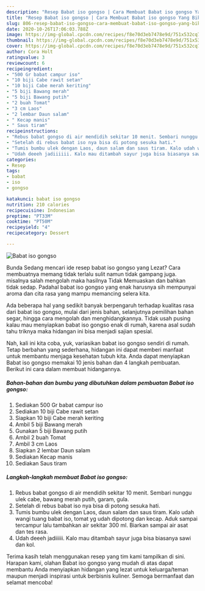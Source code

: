 ```yaml
---
description: "Resep Babat iso gongso | Cara Membuat Babat iso gongso Yang Bikin Ngiler"
title: "Resep Babat iso gongso | Cara Membuat Babat iso gongso Yang Bikin Ngiler"
slug: 806-resep-babat-iso-gongso-cara-membuat-babat-iso-gongso-yang-bikin-ngiler
date: 2020-10-26T17:06:03.788Z
image: https://img-global.cpcdn.com/recipes/f8e70d3eb7478e9d/751x532cq70/babat-iso-gongso-foto-resep-utama.jpg
thumbnail: https://img-global.cpcdn.com/recipes/f8e70d3eb7478e9d/751x532cq70/babat-iso-gongso-foto-resep-utama.jpg
cover: https://img-global.cpcdn.com/recipes/f8e70d3eb7478e9d/751x532cq70/babat-iso-gongso-foto-resep-utama.jpg
author: Cora Holt
ratingvalue: 3
reviewcount: 6
recipeingredient:
- "500 Gr babat campur iso"
- "10 biji Cabe rawit setan"
- "10 biji Cabe merah keriting"
- "5 biji Bawang merah"
- "5 biji Bawang putih"
- "2 buah Tomat"
- "3 cm Laos"
- "2 lembar Daun salam"
- " Kecap manis"
- " Saus tiram"
recipeinstructions:
- "Rebus babat gongso di air mendidih sekitar 10 menit. Sembari nunggu ulek cabe, bawang merah putih, garam, gula."
- "Setelah di rebus babat iso nya bisa di potong sesuka hati."
- "Tumis bumbu ulek dengan Laos, daun salam dan saus tiram. Kalo udah wangi tuang babat iso, tomat yg udah dipotong dan kecap. Aduk sampai tercampur lalu tambahkan air sekitar 300 ml. Biarkan sampai air asat dan tes rasa."
- "Udah deeeh jadiiiiii. Kalo mau ditambah sayur juga bisa biasanya sawi dan kol."
categories:
- Resep
tags:
- babat
- iso
- gongso

katakunci: babat iso gongso 
nutrition: 210 calories
recipecuisine: Indonesian
preptime: "PT33M"
cooktime: "PT50M"
recipeyield: "4"
recipecategory: Dessert

---
```



![Babat iso gongso](https://img-global.cpcdn.com/recipes/f8e70d3eb7478e9d/751x532cq70/babat-iso-gongso-foto-resep-utama.jpg)

Bunda Sedang mencari ide resep babat iso gongso yang Lezat? Cara membuatnya memang tidak terlalu sulit namun tidak gampang juga. misalnya salah mengolah maka hasilnya Tidak Memuaskan dan bahkan tidak sedap. Padahal babat iso gongso yang enak harusnya sih mempunyai aroma dan cita rasa yang mampu memancing selera kita.

Ada beberapa hal yang sedikit banyak berpengaruh terhadap kualitas rasa dari babat iso gongso, mulai dari jenis bahan, selanjutnya pemilihan bahan segar, hingga cara mengolah dan menghidangkannya. Tidak usah pusing kalau mau menyiapkan babat iso gongso enak di rumah, karena asal sudah tahu triknya maka hidangan ini bisa menjadi sajian spesial.




Nah, kali ini kita coba, yuk, variasikan babat iso gongso sendiri di rumah. Tetap berbahan yang sederhana, hidangan ini dapat memberi manfaat untuk membantu menjaga kesehatan tubuh kita. Anda dapat menyiapkan Babat iso gongso memakai 10 jenis bahan dan 4 langkah pembuatan. Berikut ini cara dalam membuat hidangannya.

<!--inarticleads1-->

##### Bahan-bahan dan bumbu yang dibutuhkan dalam pembuatan Babat iso gongso:

1. Sediakan 500 Gr babat campur iso
1. Sediakan 10 biji Cabe rawit setan
1. Siapkan 10 biji Cabe merah keriting
1. Ambil 5 biji Bawang merah
1. Gunakan 5 biji Bawang putih
1. Ambil 2 buah Tomat
1. Ambil 3 cm Laos
1. Siapkan 2 lembar Daun salam
1. Sediakan  Kecap manis
1. Sediakan  Saus tiram




<!--inarticleads2-->

##### Langkah-langkah membuat Babat iso gongso:

1. Rebus babat gongso di air mendidih sekitar 10 menit. Sembari nunggu ulek cabe, bawang merah putih, garam, gula.
1. Setelah di rebus babat iso nya bisa di potong sesuka hati.
1. Tumis bumbu ulek dengan Laos, daun salam dan saus tiram. Kalo udah wangi tuang babat iso, tomat yg udah dipotong dan kecap. Aduk sampai tercampur lalu tambahkan air sekitar 300 ml. Biarkan sampai air asat dan tes rasa.
1. Udah deeeh jadiiiiii. Kalo mau ditambah sayur juga bisa biasanya sawi dan kol.




Terima kasih telah menggunakan resep yang tim kami tampilkan di sini. Harapan kami, olahan Babat iso gongso yang mudah di atas dapat membantu Anda menyiapkan hidangan yang lezat untuk keluarga/teman maupun menjadi inspirasi untuk berbisnis kuliner. Semoga bermanfaat dan selamat mencoba!
